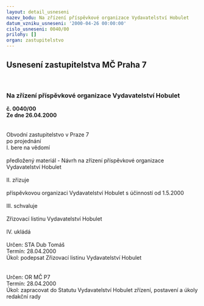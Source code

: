 ```yaml
---
layout: detail_usneseni
nazev_bodu: Na zřízení příspěvkové organizace Vydavatelství Hobulet
datum_vzniku_usneseni: '2000-04-26 00:00:00'
cislo_usneseni: 0040/00
prilohy: []
organ: zastupitelstvo
---
```

<div id="ucUsn_pList" class="usn">
	<span><h2>Usnesení zastupitelstva MČ Praha 7 </h2>
<br></span><div class="standBody">
<span><h3>Na zřízení příspěvkové organizace Vydavatelství Hobulet</h3></span><div class="center">
		<strong>č. 0040/00</strong><br>
	</div>
<div class="center">
		<strong>Ze dne 26.04.2000</strong><br><br>
	</div>     <br>Obvodní zastupitelstvo v Praze 7<br>po projednání<br>I.	bere na vědomí<br><br> předložený materiál - Návrh na zřízení příspěvkové organizace Vydavatelství Hobulet<br><br>II.	zřizuje<br><br>příspěvkovou organizaci Vydavatelství Hobulet s účinností od 1.5.2000<br><br>III.	schvaluje <br><br>Zřizovací listinu  Vydavatelství Hobulet<br><br>IV.	ukládá <br><br> Určen:	     	STA Dub Tomáš<br>Termín: 28.04.2000<br>Úkol:	podepsat Zřizovací listinu Vydavatelství Hobulet<br> <br><br> Určen:	     	OR MČ P7<br>Termín: 28.04.2000<br>Úkol:	zapracovat do Statutu Vydavatelství Hobulet zřízení, postavení a úkoly redakční rady<br>
</div>
</div>